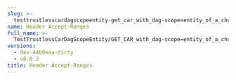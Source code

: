 ```yaml
---
slug: >-
  testtrustlesscardagscopeentity-get_car_with_dag-scope=entity_of_a_chunked_unixfs_file_(format=car)-header_accept-ranges
name: Header Accept-Ranges
full_name: >-
  TestTrustlessCarDagScopeEntity/GET_CAR_with_dag-scope=entity_of_a_chunked_UnixFS_file_(format=car)/Header_Accept-Ranges
versions:
  - dev-44b0eaa-dirty
  - v0.0.2
title: Header Accept-Ranges
---
```



